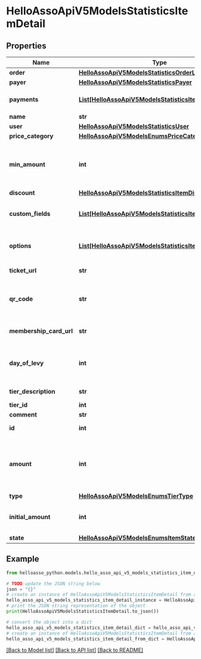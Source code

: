 # HelloAssoApiV5ModelsStatisticsItemDetail


## Properties

Name | Type | Description | Notes
------------ | ------------- | ------------- | -------------
**order** | [**HelloAssoApiV5ModelsStatisticsOrderLight**](HelloAssoApiV5ModelsStatisticsOrderLight.md) |  | [optional] 
**payer** | [**HelloAssoApiV5ModelsStatisticsPayer**](HelloAssoApiV5ModelsStatisticsPayer.md) |  | [optional] 
**payments** | [**List[HelloAssoApiV5ModelsStatisticsItemPayment]**](HelloAssoApiV5ModelsStatisticsItemPayment.md) | Payments linked to this item | [optional] 
**name** | **str** |  | [optional] 
**user** | [**HelloAssoApiV5ModelsStatisticsUser**](HelloAssoApiV5ModelsStatisticsUser.md) |  | [optional] 
**price_category** | [**HelloAssoApiV5ModelsEnumsPriceCategory**](HelloAssoApiV5ModelsEnumsPriceCategory.md) |  | [optional] 
**min_amount** | **int** | Minimum amount that was specified on the tier (in cents) | [optional] 
**discount** | [**HelloAssoApiV5ModelsStatisticsItemDiscount**](HelloAssoApiV5ModelsStatisticsItemDiscount.md) |  | [optional] 
**custom_fields** | [**List[HelloAssoApiV5ModelsStatisticsItemCustomField]**](HelloAssoApiV5ModelsStatisticsItemCustomField.md) | Custom fields related to this item | [optional] 
**options** | [**List[HelloAssoApiV5ModelsStatisticsItemOption]**](HelloAssoApiV5ModelsStatisticsItemOption.md) | Extra options taken with this item | [optional] 
**ticket_url** | **str** | The Ticket Url | [optional] 
**qr_code** | **str** | The item QrCode (for ticket scanning only) | [optional] 
**membership_card_url** | **str** | The Membership Card Url | [optional] 
**day_of_levy** | **int** | The day of levy for monthly donation only | [optional] 
**tier_description** | **str** | Tier description | [optional] 
**tier_id** | **int** |  | [optional] 
**comment** | **str** |  | [optional] 
**id** | **int** | ID of the Item | [optional] 
**amount** | **int** | Total item Price in cents (after discount without extra options) | [optional] 
**type** | [**HelloAssoApiV5ModelsEnumsTierType**](HelloAssoApiV5ModelsEnumsTierType.md) |  | [optional] 
**initial_amount** | **int** | The raw amount (without reduction) | [optional] 
**state** | [**HelloAssoApiV5ModelsEnumsItemState**](HelloAssoApiV5ModelsEnumsItemState.md) |  | [optional] 

## Example

```python
from helloasso_python.models.hello_asso_api_v5_models_statistics_item_detail import HelloAssoApiV5ModelsStatisticsItemDetail

# TODO update the JSON string below
json = "{}"
# create an instance of HelloAssoApiV5ModelsStatisticsItemDetail from a JSON string
hello_asso_api_v5_models_statistics_item_detail_instance = HelloAssoApiV5ModelsStatisticsItemDetail.from_json(json)
# print the JSON string representation of the object
print(HelloAssoApiV5ModelsStatisticsItemDetail.to_json())

# convert the object into a dict
hello_asso_api_v5_models_statistics_item_detail_dict = hello_asso_api_v5_models_statistics_item_detail_instance.to_dict()
# create an instance of HelloAssoApiV5ModelsStatisticsItemDetail from a dict
hello_asso_api_v5_models_statistics_item_detail_from_dict = HelloAssoApiV5ModelsStatisticsItemDetail.from_dict(hello_asso_api_v5_models_statistics_item_detail_dict)
```
[[Back to Model list]](../README.md#documentation-for-models) [[Back to API list]](../README.md#documentation-for-api-endpoints) [[Back to README]](../README.md)


